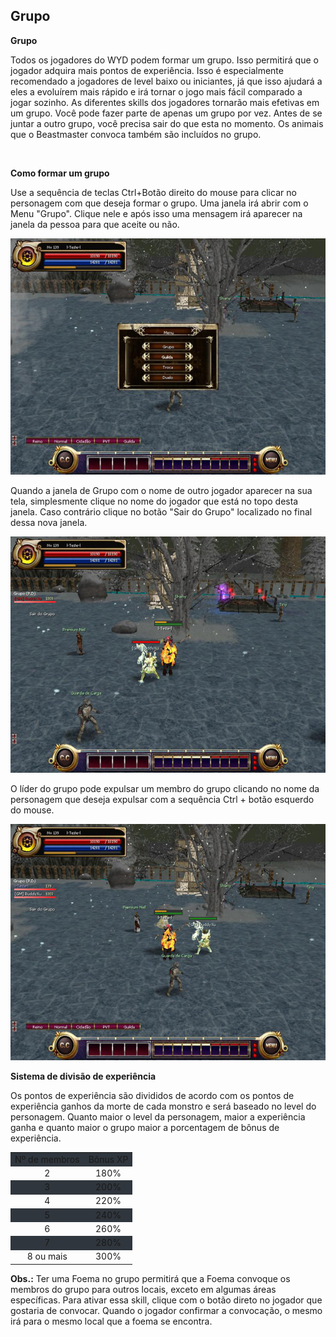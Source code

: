 ## Grupo

<html>
  <head>
    <meta charset="utf-8" />
    <meta name="viewport" content="width=device-width" />
  </head>
  <body>

<p><strong>Grupo</strong></p>

<p>
Todos os jogadores do WYD podem formar um grupo. Isso permitirá que o jogador adquira mais pontos de experiência. Isso é especialmente recomendado a jogadores de level baixo ou iniciantes, já que isso ajudará a eles a evoluírem mais rápido e irá tornar o jogo mais fácil comparado a jogar sozinho. As diferentes skills dos jogadores tornarão mais efetivas em um grupo. Você pode fazer parte de apenas um grupo por vez. Antes de se juntar a outro grupo, você precisa sair do que esta no momento. Os animais que o Beastmaster convoca também são incluídos no grupo.
</p>
<br>

<p><strong>Como formar um grupo</strong></p>
<p>
Use a sequência de teclas Ctrl+Botão direito do mouse para clicar no personagem com que deseja formar o grupo. Uma janela irá abrir com o Menu "Grupo". Clique nele e após isso uma mensagem irá aparecer na janela da pessoa para que aceite ou não.
</p>

<p align="center">
<img src="./1-files/wyd_img_como_formar_grupo.jpg"/>
</p>

<p>
Quando a janela de Grupo com o nome de outro jogador aparecer na sua tela, simplesmente clique no nome do jogador que está no topo desta janela. Caso contrário clique no botão "Sair do Grupo" localizado no final dessa nova janela.
</p>

<p align="center">
<img src="./1-files/wyd_img_pedido_de_grupo.jpg"/>
</p>

<p>
O líder do grupo pode expulsar um membro do grupo clicando no nome da personagem que deseja expulsar com a sequência Ctrl + botão esquerdo do mouse.
</p>

<p align="center">
<img src="./1-files/wyd_img_grupo_formado.jpg"/>
</p>

<p><strong>Sistema de divisão de experiência</strong></p>

<p>
Os pontos de experiência são divididos de acordo com os pontos de experiência ganhos da morte de cada monstro e será baseado no level do personagem. Quanto maior o level da personagem, maior a experiência ganha e quanto maior o grupo maior a porcentagem de bônus de experiência.
</p>
<p>
<table align="center" border="0" cellpadding="10" cellspacing="10">
	<tr style="background-color: #30363d" align="center">
		<td>Nº de membros</td>
		<td>Bônus XP</td>
	</tr>
	<tr align="center">
		<td>2</td>
		<td>180%</td>
	</tr>
	<tr style="background-color: #30363d" align="center">
		<td>3</td>
		<td>200%</td>
	</tr >
	<tr align="center">
		<td>4</td>
		<td>220%</td>
	</tr>
	<tr style="background-color: #30363d" align="center">
		<td>5</td>
		<td>240%</td>
	</tr>
	<tr align="center">
		<td>6</td>
		<td>260%</td>
	</tr>
	<tr style="background-color: #30363d" align="center">
		<td>7</td>
		<td>280%</td>
	</tr>
	<tr align="center">
		<td>8 ou mais</td>
		<td>300%</td>
	</tr>
</table>
</p>
<p>
<strong>Obs.:</strong> Ter uma Foema no grupo permitirá que a Foema convoque os membros do grupo para outros locais, exceto em algumas áreas específicas. Para ativar essa skill, clique com o botão direto no jogador que gostaria de convocar. Quando o jogador confirmar a convocação, o mesmo irá para o mesmo local que a foema se encontra.
</p>


  </body>
</html>
